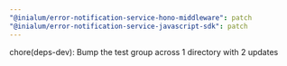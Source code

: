 ```yaml
---
"@inialum/error-notification-service-hono-middleware": patch
"@inialum/error-notification-service-javascript-sdk": patch
---
```


chore(deps-dev): Bump the test group across 1 directory with 2 updates
